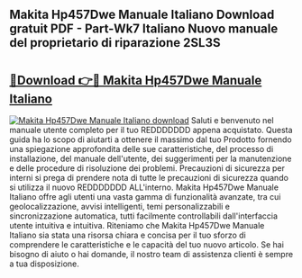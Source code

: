 ## Makita Hp457Dwe Manuale Italiano Download gratuit PDF - Part-Wk7 Italiano Nuovo manuale del proprietario di riparazione 2SL3S

# <h2><a href="http://dfasea1.blite.top/?on=Makita+Hp457Dwe+Manuale+Italiano">🔗Download 👉🔴 Makita Hp457Dwe Manuale Italiano</a></h2>

[![Makita Hp457Dwe Manuale Italiano download](https://i.imgur.com/lujVjoI.png)](http://dfasea1.blite.top/?on=Makita+Hp457Dwe+Manuale+Italiano)
Saluti e benvenuto nel manuale utente completo per il tuo REDDDDDDD appena acquistato. Questa guida ha lo scopo di aiutarti a ottenere il massimo dal tuo Prodotto fornendo una spiegazione approfondita delle sue caratteristiche, del processo di installazione, del manuale dell'utente, dei suggerimenti per la manutenzione e delle procedure di risoluzione dei problemi. Precauzioni di sicurezza per interni si prega di prendere nota di tutte le precauzioni di sicurezza quando si utilizza il nuovo REDDDDDDD ALL'interno. Makita Hp457Dwe Manuale Italiano offre agli utenti una vasta gamma di funzionalità avanzate, tra cui geolocalizzazione, avvisi intelligenti, temi personalizzabili e sincronizzazione automatica, tutti facilmente controllabili dall'interfaccia utente intuitiva e intuitiva. Riteniamo che Makita Hp457Dwe Manuale Italiano sia stata una risorsa chiara e concisa per il tuo sforzo di comprendere le caratteristiche e le capacità del tuo nuovo articolo. Se hai bisogno di aiuto o hai domande, il nostro team di assistenza clienti è sempre a tua disposizione.
